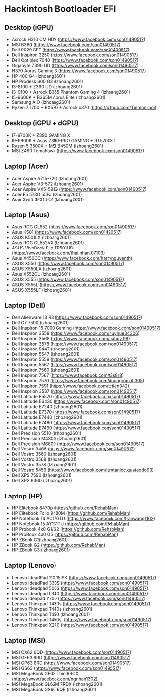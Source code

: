 # Hackintosh Bootloader EFI

## Desktop (iGPU)

+ Asrock H310 CM HDV (<https://www.facebook.com/son01490517>)
+ MSI B360 (<https://www.facebook.com/son01490517>)
+ Dell 9020 SFF (<https://www.facebook.com/son01490517>)
+ Dell Inspiron 3250 (<https://www.facebook.com/son01490517>)
+ Dell Optiplex 7040 (<https://www.facebook.com/son01490517>)
+ Gigabyte Z390 UD (<https://www.facebook.com/son01490517>)
+ H370 Aorus Gaming 3 (<https://www.facebook.com/son01490517>)
+ HP 400 G4 (lzhoang2601)
+ HP Prodesk 600 G3 (lzhoang2601)
+ I3-8100 + Z390 UD (lzhoang2601)
+ I3-9100 + Asrock B365 Phantom Gaming 4 (lzhoang2601)
+ I5-9600K + B365M Aorus Elite (lzhoang2601)
+ Samsung AIO (lzhoang2601)
+ Ryzen 7 1700 + RX570 + Asrock x370 (<https://github.com/Tiemon-hoi>)

## Desktop (iGPU + dGPU)

+ I7-9700K + Z390 GAMING X
+ I9-9900K + Asus Z390-PRO GAMING + RT5700XT
+ Ryzen 5 3500X + MSI B450M (lzhoang2601)
+ MSI Z490 Tomahawk (<https://www.facebook.com/son01490517>)

## Laptop (Acer)  

+ Acer Aspire A715-72G (lzhoang2601)
+ Acer Aspire V3-572 (lzhoang2601)
+ Acer Aspire VX5-591G (<https://www.facebook.com/son01490517>)
+ Acer F5 573G 55PJ (lzhoang2601)
+ Acer Swift SF314-51 (lzhoang2601)

## Laptop (Asus)

+ Asus ROG GL552 (<https://www.facebook.com/son01490517>)
+ Asus K501 (<https://www.facebook.com/son01490517>)
+ ASUS K501LX (lzhoang2601)
+ Asus ROG GL552VX (lzhoang2601)
+ ASUS VivoBook Flip TP501UB  (<https://www.facebook.com/thai.nhan.07103>)
+ Asus X450CC (<https://www.facebook.com/harrynguyenth>)
+ ASUS X550 (<https://www.facebook.com/son01490517>)
+ ASUS X550LA (lzhoang2601)
+ Asus X552CL (lzhoang2601)
+ ASUS X555 (<https://www.facebook.com/son01490517>)
+ ASUS X555L (<https://www.facebook.com/son01490517>)
+ ASUS X555LF (lzhoang2601)

## Laptop (Dell)

+ Dell Alienware 13 R3 (<https://www.facebook.com/son01490517>)
+ Dell G7 7590 (lzhoang2601)
+ Dell Inspiron 15 7000 Gaming (<https://www.facebook.com/son01490517>)
+ Dell Inspiron 3558 (<https://www.facebook.com/huyhue34306>)
+ Dell Inspiron 3568 (<https://www.facebook.com/bahuy.99>)
+ Dell Inspiron 3578 (<https://www.facebook.com/son01490517>)
+ Dell Inspiron 5447 (lzhoang2601)
+ Dell Inspiron 5547 (lzhoang2601)
+ Dell Inspiron 5559 (<https://www.facebook.com/son01490517>)
+ Dell Inspiron 5567 (<https://www.facebook.com/son01490517>)
+ Dell Inspiron 7560 (lzhoang2601)
+ Dell Inspiron 7567 (<https://www.facebook.com/t3s8r8>)
+ Dell Inspiron 7570 (<https://www.facebook.com/duongrom.it.305>)
+ Dell Inspiron 7591 (<https://www.facebook.com/tctien342>)
+ Dell Insprion 3537 (<https://www.facebook.com/son01490517>)
+ Dell Latitude E5570 (<https://www.facebook.com/son01490517>)
+ Dell Latitude E6430 (<https://www.facebook.com/son01490517>)
+ Dell Latitude E7240 (lzhoang2601)
+ Dell Latitude E7370 (<https://www.facebook.com/son01490517>)
+ Dell Latitude E7440 (lzhoang2601)
+ Dell Latitude E7480 (<https://www.facebook.com/son01490517>)
+ Dell Latitude E7490 (<https://www.facebook.com/son01490517>)
+ Dell Precision 5510 (lzhoang2601)
+ Dell Precision M4800 (lzhoang2601)
+ Dell Precision M6800 (<https://www.facebook.com/son01490517>)
+ Dell Vostro 3468 (<https://www.facebook.com/son01490517>)
+ Dell Vostro 3560 (lzhoang2601)
+ Dell Vostro 3568 (lzhoang2601)
+ Dell Vostro 3578 (lzhoang2601)
+ Dell Vostro 5459 (<https://www.facebook.com/lamtanloc.quataodo93>)
+ Dell XPS 7590 (lzhoang2601)
+ Dell XPS 9360 (lzhoang2601)

## Laptop (HP)

+ HP Elitebook 8470p (<https://github.com/RehabMan>)
+ HP Elitebook Folio 9480M (<https://github.com/RehabMan>)
+ HP Notebook 14 AC170TU (<https://www.facebook.com/tranwang1102>)
+ HP Notebook 15 AY131TU (<https://github.com/RehabMan>)
+ HP Probook 4x0 G1/G2 (<https://github.com/RehabMan>)
+ HP ProBook 4x0 G5 (<https://github.com/RehabMan>)
+ HP ZBook G1(lzhoang2601)
+ HP ZBook G2 (<https://github.com/RehabMan>)
+ HP ZBook G3 (lzhoang2601)

## Laptop (Lenovo)

+ Lenovo IdeadPad 110 15ISK (<https://www.facebook.com/son01490517>)
+ Lenovo IdeadPad 330S (<https://www.facebook.com/son01490517>)
+ Lenovo Ideadpad 500S (<https://www.facebook.com/son01490517>)
+ Lenovo Ideadpad L340 (<https://www.facebook.com/son01490517>)
+ Lenovo Ideapad Y700 (<https://www.facebook.com/son01490517>)
+ Lenovo Thinkpad T430s (<https://www.facebook.com/son01490517>)
+ Lenovo Thinkpad T440s (lzhoang2601)
+ Lenovo Thinkpad T450 (lzhoang2601)
+ Lenovo Thinkpad T450s  (<https://www.facebook.com/son01490517>)
+ Lenovo Thinkpad X240 (<https://www.facebook.com/son01490517>)

## Laptop (MSI)

+ MSI CX62 6QD (<https://www.facebook.com/son01490517>)
+ MSI GF63 8RD (<https://www.facebook.com/son01490517>)
+ MSI GP63 8RD (<https://www.facebook.com/son01490517>)
+ MSI GS63 (<https://www.facebook.com/son01490517>)
+ MSI MegaBook GF63 Thin 9RCX (<https://www.facebook.com/ngnhan1302>)
+ MSI MegaBook GL62M 7RDX (lzhoang2601)
+ MSI MegaBook GS60 6QE (lzhoang2601)
